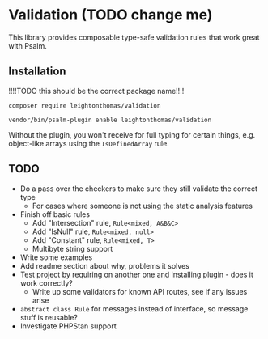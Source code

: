# Validation (TODO change me)

This library provides composable type-safe validation rules that work great with Psalm.

## Installation

!!!!TODO this should be the correct package name!!!!

```
composer require leightonthomas/validation

vendor/bin/psalm-plugin enable leightonthomas/validation
```

Without the plugin, you won't receive for full typing for certain things, e.g. object-like arrays using
the `IsDefinedArray` rule.

## TODO

* Do a pass over the checkers to make sure they still validate the correct type
    * For cases where someone is not using the static analysis features
* Finish off basic rules
    * Add "Intersection" rule, `Rule<mixed, A&B&C>`
    * Add "IsNull" rule, `Rule<mixed, null>`
    * Add "Constant" rule, `Rule<mixed, T>`
    * Multibyte string support
* Write some examples
* Add readme section about why, problems it solves
* Test project by requiring on another one and installing plugin - does it work correctly?
    * Write up some validators for known API routes, see if any issues arise
* `abstract class Rule` for messages instead of interface, so message stuff is reusable?
* Investigate PHPStan support
